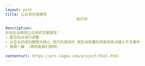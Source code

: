 ```yaml
---                
layout: post       
title: 公众号内容撰写
                                执行中
           
description: 
针对企业微信公众号的文案撰写： 
- 配合热点进行调整
- 以企业的成功案例为核心 进行内容创作 用生动有趣的风格将卖点植入于文案中 
- 每周一篇 （素材由我们提供）
     
contenturl: https://pro.lagou.com/project/5321.html      
---                 
```

